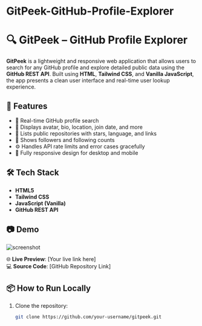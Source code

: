 # GitPeek-GitHub-Profile-Explorer
# 🔍 GitPeek – GitHub Profile Explorer

**GitPeek** is a lightweight and responsive web application that allows users to search for any GitHub profile and explore detailed public data using the **GitHub REST API**. Built using **HTML**, **Tailwind CSS**, and **Vanilla JavaScript**, the app presents a clean user interface and real-time user lookup experience.

## 🚀 Features

- 🔎 Real-time GitHub profile search
- 👤 Displays avatar, bio, location, join date, and more
- 📂 Lists public repositories with stars, language, and links
- 👥 Shows followers and following counts
- ⚙️ Handles API rate limits and error cases gracefully
- 📱 Fully responsive design for desktop and mobile

## 🛠️ Tech Stack

- **HTML5**
- **Tailwind CSS**
- **JavaScript (Vanilla)**
- **GitHub REST API**

## 📷 Demo

![screenshot](./screenshot.png) <!-- Add a screenshot file if available -->

🌐 **Live Preview**: [Your live link here]  
💻 **Source Code**: [GitHub Repository Link]

## 📦 How to Run Locally

1. Clone the repository:
   ```bash
   git clone https://github.com/your-username/gitpeek.git
